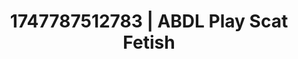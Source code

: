---
categories:
- Erotic curves
- Hawk Tuah
- Dreamy pleasure
- Soft domination
- Eclectic erotica
image: /assets/images/1747787512783.jpg
layout: post
seo:
  description: Featured content with exclusive ABDL Play, Scat Fetish. HD images available.
  keywords: ABDL Play, Scat Fetish
  og_image: /assets/images/1747787512783.jpg
  schema_type: VisualArtwork
tags:
- ABDL Play
- Scat Fetish
- '#1747787512783'
title: 1747787512783 | ABDL Play Scat Fetish
---